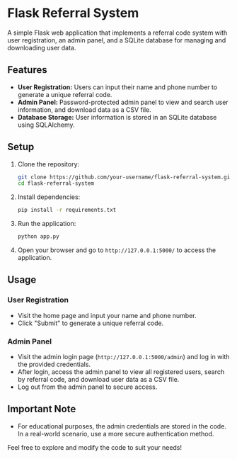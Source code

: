 # Flask Referral System

A simple Flask web application that implements a referral code system with user registration, an admin panel, and a SQLite database for managing and downloading user data.

## Features

- **User Registration:** Users can input their name and phone number to generate a unique referral code.
- **Admin Panel:** Password-protected admin panel to view and search user information, and download data as a CSV file.
- **Database Storage:** User information is stored in an SQLite database using SQLAlchemy.

## Setup

1. Clone the repository:

    ```bash
    git clone https://github.com/your-username/flask-referral-system.git
    cd flask-referral-system
    ```

2. Install dependencies:

    ```bash
    pip install -r requirements.txt
    ```

3. Run the application:

    ```bash
    python app.py
    ```

4. Open your browser and go to `http://127.0.0.1:5000/` to access the application.

## Usage

### User Registration

- Visit the home page and input your name and phone number.
- Click "Submit" to generate a unique referral code.

### Admin Panel

- Visit the admin login page (`http://127.0.0.1:5000/admin`) and log in with the provided credentials.
- After login, access the admin panel to view all registered users, search by referral code, and download user data as a CSV file.
- Log out from the admin panel to secure access.

## Important Note

- For educational purposes, the admin credentials are stored in the code. In a real-world scenario, use a more secure authentication method.

Feel free to explore and modify the code to suit your needs!
